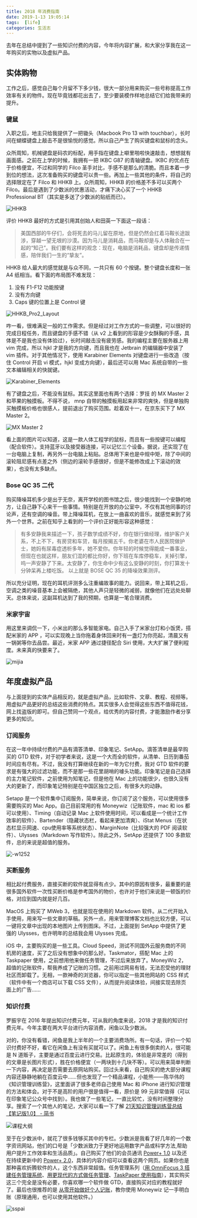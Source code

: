 ```yaml
---
title: 2018 年消费指南
date: 2019-1-13 19:05:14
tags:  [life]
categories: 生活志
---
```


去年在总结中提到了一些知识付费的内容，今年将内容扩展，和大家分享我在这一年购买的实物以及虚拟产品。

## 实体购物

工作之后，感觉自己每个月留不下多少钱，很大一部分用来购买一些号称提高工作效率有关的物件。现在毕竟钱都花出去了，至少要装模作样地总结它们给我带来的提升。

### 键鼠

入职之后，地主只给我提供了一把锄头（Macbook Pro 13 with touchbar），长时间在蝴蝶键盘上敲击不是很愉悦的感觉。所以自己产生了购买键盘和鼠标的念头。

众所周知，机械键盘是码农的标配，用手指在键盘上噼里啪啦快速敲击，想想就有画面感。之前在上学的时候，我拥有一把 IKBC G87 的青轴键盘。IKBC 的优点在于价格便宜，不过和同学的 Filco 圣手对比，手感不是那么的清脆。而且本着一步到位的想法，这次准备购买的键盘可以贵一些。再加上一些其他的条件，将自己的选择限定在了 Filco 和 HHKB 上。众所周知，HHKB 的价格差不多可以买两个 Filco。最后是遇到了少数派的优惠活动，才痛下决心买了一个 HHKB Professional BT（其实是多送了少数派的贴纸而已）。 

![HHKB](https://media.xiang578.com/15473651233100.jpg)

评价 HHKB 最好的方式是引用其创始人和田英一下面这一段话：

> 美国西部的牛仔们，会将死去的马儿留在原地，但是仍然会扛着马鞍长途跋涉，穿越一望无垠的沙漠。因为马儿是消耗品，而马鞍却是与人体融合在一起的“知己”。我们要有这样的观念：现在，电脑是消耗品，键盘却是传递情感，陪伴我们一生的“挚友”。

HHKB 给人最大的感觉就是与众不同，一共只有 60 个按键。整个键盘长度和一张 A4 纸相当。看下面的布局图不难发现：

1. 没有 F1-F12 功能按键
2. 没有方向键
3. Caps 键的位置上是 Control 键

![HHKB_Pro2_Layout](https://media.xiang578.com/HHKB_Pro2_Layout.jpg)

咋一看，很难满足一般的工作需求。但是经过对工作方式的一些调整，可以很好的完成日程任务，而且键盘的手感不错（从 v2 上看到的形容是少女酥胸的手感，具体是不是我也没有体验过），长时间敲击没有疲劳感。我的编程主要在服务器上用 vim 完成，所以 hjkl 才是我的方向键，而且我也在 Jetbrain 的编辑器中安装了 vim 插件。对于其他情况下，使用 Karabiner Elements 对键盘进行一些改造（按住 Control 开启 vi 模式，hjkl 变成方向键），最后还可以用 Mac 系统自带的一些文本编辑相关的快就键。

![Karabiner_Elements](https://media.xiang578.com/Jietu20180823-223800.jpg)


有了键盘之后，不能没有鼠标。其实这里面也有两个选择：罗技 的 MX Master 2 和苹果的触摸板。不得不说， mnp 自带的触摸板用起来非常的爽快，但是单独购买触摸板价格也很感人，提前退出了购买范围。趁着双十一，在京东买下了 MX Master 2。

![MX Master 2](https://media.xiang578.com/15473661736323.jpg)

看上面的图片可以知道，这是一款人体工程学的鼠标，而且有一些按键可以编程（配合软件）。支持蓝牙以及接受器连接，可以记忆三个设备。据说，还实现了在一台电脑上复制，再另外一台电脑上粘贴。总体用下来也是中规中矩，除了中间的滚轮阻尼感有点差之外（侧边的滚轮手感很好，但是不能修改成上下滚动的效果），也没有太多缺点。

### Bose QC 35 二代

购买降噪耳机多少是出于无奈，离开学校的图书馆之后，很少能找到一个安静的地方，让自己静下心来干一些事情。特别是在开放的办公室中，不仅有其他同事的讨论声，还有空调的噪音。带上降噪耳机，在放上一曲喜欢的音乐，就感觉来到了另外一个世界。之前在知乎上看到的一个评价正好能形容这种感觉：

>有多安静我来描述一下，孩子数学成绩不好，你在银行做经理，维护客户关系，不上不下，有房贷和车贷，每月按揭五千。你老婆在市人民医院做护士，她妈有尿毒症透析多年，她不爱你。你年轻的时候觉得能成一番事业，但现在也就这样，朋友们混的都比你好，你下班在车库停稳车，关掉引擎，呜一声安静了下来。太安静了，你生命中少有这么安静的时刻，你打算发十分钟呆再上楼吃饭。 
>以上就是 BOSE QC 35 的降噪效果测评。

所以充分证明，现在的耳机评测多么注重编故事的能力。说回来，带上耳机之后，空调之类的噪音基本上会被隔绝，其他人声只是轻微的减弱，就像他们在远处处聊天。总体来说，这副耳机达到了我的预期，也算是一笔合理消费。

### 米家宇宙

用这里来调侃一下，小米出的那么多智能家电。自己入手了米家台灯和小饭煲，搭配米家的 APP ，可以实现晚上当你拖着身体回来时有一盏灯为你亮起，清晨又有一锅粥等你去品尝。最近，米家 APP 通过捷径配合 Siri 使用，大大扩展了便利程度。未来真的快要来了。

![mijia](https://media.xiang578.com/15473720711543.jpg)


## 年度虚拟产品

与上面提到的实体产品相反的，就是虚拟产品，比如软件、文章、教程、视频等。用虚拟产品更好的总结这些消费的特点。其实很多人会觉得这些东西不值得花钱，网上找盗版的即可。但自己赞同一个观点，给优秀的内容付费，才能激励作者分享更多的知识。

### 订阅服务

在这一年中持续付费的产品有滴答清单、印象笔记、SetApp。滴答清单是最早购买的 GTD 软件，对于初学者来说，这是一个大而全的软件，从清单、日历到番茄时间应有尽有。不过，我没有打算继续在新的一年为它付费，我对 GTD 软件的要求是有强大的过滤功能，而不是那一些花里胡哨的噱头功能。印象笔记是自己选择的主力笔记软件，之前使用为知笔记，但是他在 Mac 上的功能很少，也很久没有大的更新了，而印象笔记特别是在中国区独立之后，有很多大的动静。

Setapp 是一个软件集中订阅服务，简单来说，你订阅了这个服务，可以使用很多需要购买的 Mac App。自己目前常用的有 Moneywiz（记账软件，mac 和 ios 都可以使用）、Timing（自动记录 Mac 上软件使用时间，可以看成是一个统计工作效率的软件）、Bartender（隐藏状态栏，看起来更加清爽）、iStat Menus（在状态栏显示网速、cpu使用率等系统状态）、MarginNote（比较强大的 PDF 阅读软件）、Ulysses（Markdown 写作软件）。除此之外，SetApp 还提供了 100 多款软件，总的来说是超值的服务。

![-w1252](https://media.xiang578.com/15473675744474.jpg)



### 买断服务

相比起付费服务，直接买断的软件就显得有点少。其中的原因有很多，最重要的是很多国外软件一次性买断价格是参考国外的物价，也许对于他们来说是一顿饭的价格，对应到国内就是好几百。

MacOS 上购买了 MWeb 3，也就是现在使用的 Markdown 软件。从二代开始入手使用，用来写一些文章的草稿。另外一点，用来管理博客文档也比较方便，可以一键将文章中出现的本地图片上传到图床。不过，上面提到 SetApp 中提供了更强的 Ulysses，也许明年的总结我会用 Ulysses 完成。

iOS 中，主要购买的是一些工具。Cloud Speed，测试不同国外云服务商的不同机房的速度，买了之后没有想象中的那么好。Taskmator，搭配 Mac 上的 Taskpaper 使用，之前想用他来做任务管理，不过后来放弃了。MoneyWiz 2，超值的记账软件，帮我养成了记账的习惯。之前用过网易有钱，无法忍受他的理财社区而卸载了。无相，一款神奇的浏览器，你可以指定一些其他网站的 CSS 样式（软件中有一个商店可以下载 CSS 文件），从而提升阅读体验，间接实现去除页面上的广告……

### 知识付费

罗振宇在 2016 年提出知识付费元年，可从我的角度来说，2018 才是我的知识付费元年。今年主要在两大平台进行内容消费，闲鱼以及少数派。

对的，你没有看错，闲鱼是我上半年的一个主要消费场所。有一句话，评价一个知识付费好不好，看它在闲鱼上有没有买就可以了。闲鱼上有很多倒卖的人，很可能是 N 道贩子，主要是通过百度云进行交易。比起原生的，体验是非常差的（得到的文章是长图片形式），胜在价格便宜（一两块到十几块不等）。可以用来简单判断一下内容，再决定是否需要去原网站购买。回过头来看，自己购买的绝大部分课程内容还静静地躺在百度云中……但也发现了一个精品课程，小能熊——陈华伟的《知识管理训练营》，这里面讲了很多老师自己使用 Mac 和 iPhone 进行知识管理的方法和体会。对于不是高阶的用户很是值得一看，原价是 99 元非常值得（可以在印象笔记公众号中找到）。我也做了一些笔记，一直比较忙，没有时间整理分享。搜索了一个其他人的笔记，大家可以看一下了解 [21天知识管理训练营总结【笔记版1.0】 - 简书](https://www.jianshu.com/p/25b40b5c4d2b)

![课程大纲](https://media.xiang578.com/15473703471065.jpg)

至于在少数派中，就花了很多钱够买其中的专栏。少数派是我看了好几年的一个数字资讯网站，他们的口号是「少数派致力于更好地运用数字产品或科学方法,帮助用户提升工作效率和生活品质」。自己购买了他们的会员通讯 [Power+ 1.0](https://sspai.com/series/9) 以及还在持续更新中的 [Power+ 2.0](https://sspai.com/series/70)，具体的内容介绍可以查看这两个网页。如果你也是那种喜欢折腾软件的人，这个东西非常超值。任务管理系列（[用 OmniFocus 3 搭建任务管理系统](https://sspai.com/series/69)、[用更现代的方式做任务管理](https://sspai.com/series/1)、[TaskPaper 使用指南](https://sspai.com/series/22)），其实购买这三个完全是没有必要，你喜欢哪一个软件做 GTD，直接购买对应的教程就好了。最后也很推荐的是 [从零开始做好个人记账](https://sspai.com/series/3)，教你使用 Moneywiz 记一手明白账（原理通用，也可以使用其他软件。） 

![sspai](https://media.xiang578.com/15473712908061.jpg)


